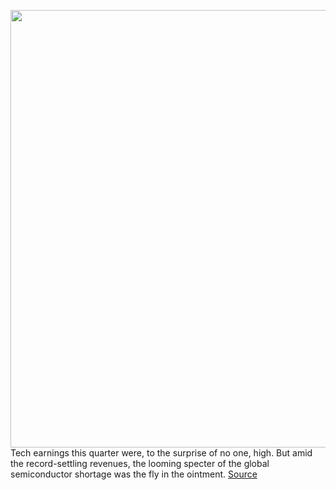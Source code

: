 <img src='https://cdn.vox-cdn.com/thumbor/KC0PnPv61GHFzKkFUuqSemEaFz4=/0x0:2040x1360/1200x800/filters:focal(857x517:1183x843)/cdn.vox-cdn.com/uploads/chorus_image/image/69667633/acastro_210430_1777_semiCon_0002.0.jpg' width='700px' /><br/>
Tech earnings this quarter were, to the surprise of no one, high. But amid the record-settling revenues, the looming specter of the global semiconductor shortage was the fly in the ointment.
<a href='https://www.theverge.com/22602104/chip-shortage-tech-quarterly-earnings-intel-apple-microsoft-amd-samsung-tesla'> Source <a/>